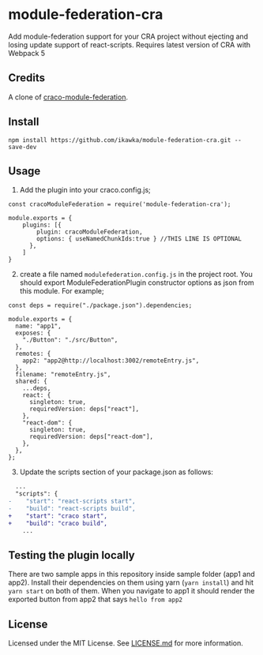 # module-federation-cra

Add module-federation support for your CRA project without ejecting and losing update support of react-scripts. Requires latest version of CRA with Webpack 5

## Credits

A clone of [craco-module-federation](https://github.com/hasanayan/craco-module-federation).


## Install

```
npm install https://github.com/ikawka/module-federation-cra.git --save-dev
```

## Usage

1. Add the plugin into your craco.config.js;

```
const cracoModuleFederation = require('module-federation-cra');

module.exports = {
    plugins: [{
        plugin: cracoModuleFederation,
        options: { useNamedChunkIds:true } //THIS LINE IS OPTIONAL
      },
    ]
}
```

2. create a file named `modulefederation.config.js` in the project root. You should export ModuleFederationPlugin constructor options as json from this module. For example;

```
const deps = require("./package.json").dependencies;

module.exports = {
  name: "app1",
  exposes: {
    "./Button": "./src/Button",
  },
  remotes: {
    app2: "app2@http://localhost:3002/remoteEntry.js",
  },
  filename: "remoteEntry.js",
  shared: {
    ...deps,
    react: {
      singleton: true,
      requiredVersion: deps["react"],
    },
    "react-dom": {
      singleton: true,
      requiredVersion: deps["react-dom"],
    },
  },
};

```

3. Update the scripts section of your package.json as follows:

```diff
  ...
  "scripts": {
-    "start": "react-scripts start",
-    "build": "react-scripts build",
+    "start": "craco start",
+    "build": "craco build",
    ...
```

## Testing the plugin locally

There are two sample apps in this repository inside sample folder (app1 and app2). Install their dependencies on them using yarn (`yarn install`) and hit `yarn start` on both of them. When you navigate to app1 it should render the exported button from app2 that says `hello from app2`

## License

Licensed under the MIT License. See [LICENSE.md](LICENSE) for more information.
